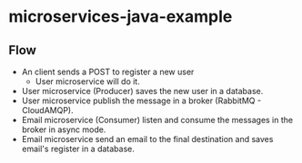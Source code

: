 # microservices-java-example

## Flow

* An client sends a POST to register a new user
  * User microservice will do it.
* User microservice (Producer) saves the new user in a database.
* User microservice publish the message in a broker (RabbitMQ - CloudAMQP).
* Email microservice (Consumer) listen and consume the messages in the broker in async mode.
* Email microservice send an email to the final destination and saves email's register in a database.
